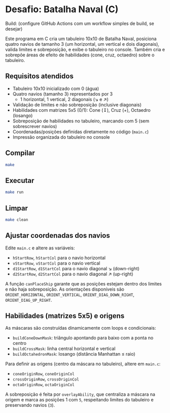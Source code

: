 # Desafio: Batalha Naval (C)

Build: (configure GitHub Actions com um workflow simples de build, se desejar)

Este programa em C cria um tabuleiro 10x10 de Batalha Naval, posiciona quatro navios de tamanho 3 (um horizontal, um vertical e dois diagonais), valida limites e sobreposição, e exibe o tabuleiro no console. Também cria e sobrepõe áreas de efeito de habilidades (cone, cruz, octaedro) sobre o tabuleiro.

## Requisitos atendidos
- Tabuleiro 10x10 inicializado com 0 (água)
- Quatro navios (tamanho 3) representados por 3
  - 1 horizontal, 1 vertical, 2 diagonais (↘ e ↗)
- Validação de limites e não sobreposição (inclusive diagonais)
- Habilidades com matrizes 5x5 (0/1): Cone (↧), Cruz (+), Octaedro (losango)
- Sobreposição de habilidades no tabuleiro, marcando com 5 (sem sobrescrever navios)
- Coordenadas/posições definidas diretamente no código (`main.c`)
- Impressão organizada do tabuleiro no console

## Compilar

```bash
make
```

## Executar

```bash
make run
```

## Limpar

```bash
make clean
```

## Ajustar coordenadas dos navios
Edite `main.c` e altere as variáveis:
- `hStartRow`, `hStartCol` para o navio horizontal
- `vStartRow`, `vStartCol` para o navio vertical
- `d1StartRow`, `d1StartCol` para o navio diagonal ↘ (down-right)
- `d2StartRow`, `d2StartCol` para o navio diagonal ↗ (up-right)

A função `canPlaceShip` garante que as posições estejam dentro dos limites e não haja sobreposição. As orientações disponíveis são `ORIENT_HORIZONTAL`, `ORIENT_VERTICAL`, `ORIENT_DIAG_DOWN_RIGHT`, `ORIENT_DIAG_UP_RIGHT`.

## Habilidades (matrizes 5x5) e origens
As máscaras são construídas dinamicamente com loops e condicionais:
- `buildConeDownMask`: triângulo apontando para baixo com a ponta no centro
- `buildCrossMask`: linha central horizontal e vertical
- `buildOctahedronMask`: losango (distância Manhattan ≤ raio)

Para definir as origens (centro da máscara no tabuleiro), altere em `main.c`:
- `coneOriginRow`, `coneOriginCol`
- `crossOriginRow`, `crossOriginCol`
- `octaOriginRow`, `octaOriginCol`

A sobreposição é feita por `overlayAbility`, que centraliza a máscara na origem e marca as posições 1 com `5`, respeitando limites do tabuleiro e preservando navios (`3`).
